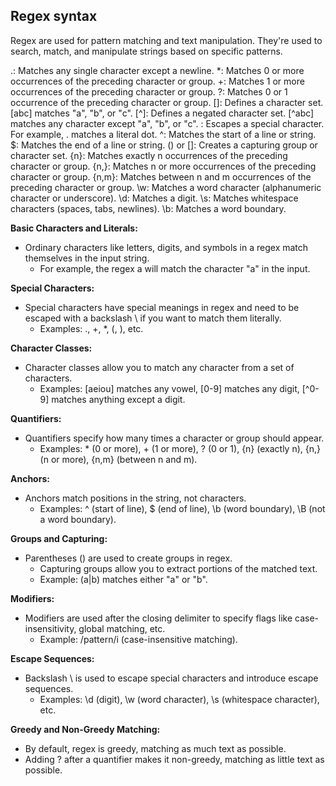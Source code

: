 ## Regex syntax ##

Regex are used for pattern matching and text manipulation. 
They're used to search, match, and manipulate strings based on specific patterns. 

.: Matches any single character except a newline.
*: Matches 0 or more occurrences of the preceding character or group.
+: Matches 1 or more occurrences of the preceding character or group.
?: Matches 0 or 1 occurrence of the preceding character or group.
[]: Defines a character set. [abc] matches "a", "b", or "c".
[^]: Defines a negated character set. [^abc] matches any character except "a", "b", or "c".
\: Escapes a special character. For example, \. matches a literal dot.
^: Matches the start of a line or string.
$: Matches the end of a line or string.
() or []: Creates a capturing group or character set.
{n}: Matches exactly n occurrences of the preceding character or group.
{n,}: Matches n or more occurrences of the preceding character or group.
{n,m}: Matches between n and m occurrences of the preceding character or group.
\w: Matches a word character (alphanumeric character or underscore).
\d: Matches a digit.
\s: Matches whitespace characters (spaces, tabs, newlines).
\b: Matches a word boundary.


**Basic Characters and Literals:**
- Ordinary characters like letters, digits, and symbols in a regex match themselves in the input string.
  - For example, the regex a will match the character "a" in the input.
    
**Special Characters:**
 - Special characters have special meanings in regex and need to be escaped with a backslash \ if you want to match them literally.
   - Examples: \., \+, \*, \(, \), etc.
        
**Character Classes:**
- Character classes allow you to match any character from a set of characters.
  - Examples: [aeiou] matches any vowel, [0-9] matches any digit, [^0-9] matches anything except a digit.
    
**Quantifiers:**
- Quantifiers specify how many times a character or group should appear.
  - Examples: * (0 or more), + (1 or more), ? (0 or 1), {n} (exactly n), {n,} (n or more), {n,m} (between n and m).
    
**Anchors:**
- Anchors match positions in the string, not characters.
  - Examples: ^ (start of line), $ (end of line), \b (word boundary), \B (not a word boundary).
    
**Groups and Capturing:**
- Parentheses () are used to create groups in regex.
  - Capturing groups allow you to extract portions of the matched text.
  - Example: (a|b) matches either "a" or "b".
    
**Modifiers:**
- Modifiers are used after the closing delimiter to specify flags like case-insensitivity, global matching, etc.
  - Example: /pattern/i (case-insensitive matching).
    
**Escape Sequences:**
- Backslash \ is used to escape special characters and introduce escape sequences.
  - Examples: \d (digit), \w (word character), \s (whitespace character), etc.
    
**Greedy and Non-Greedy Matching:**
- By default, regex is greedy, matching as much text as possible.
- Adding ? after a quantifier makes it non-greedy, matching as little text as possible.
